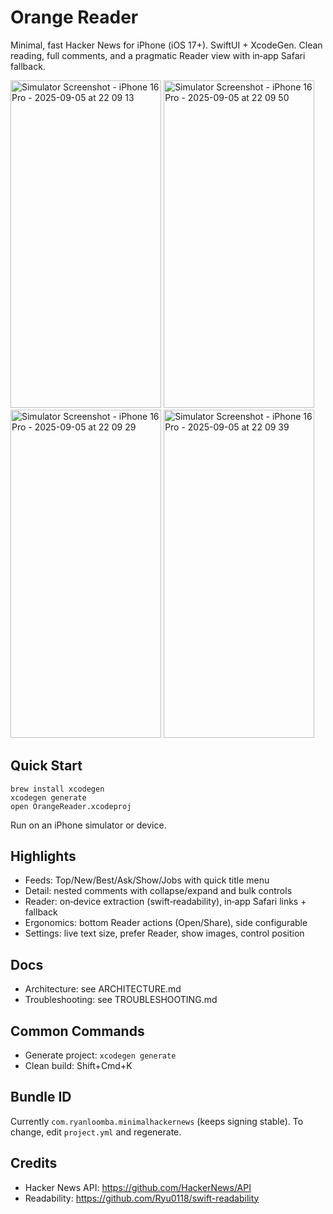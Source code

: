# Orange Reader

Minimal, fast Hacker News for iPhone (iOS 17+). SwiftUI + XcodeGen. Clean reading, full comments, and a pragmatic Reader view with in‑app Safari fallback.

<img width="241.2" height="524.4" alt="Simulator Screenshot - iPhone 16 Pro - 2025-09-05 at 22 09 13" src="https://github.com/user-attachments/assets/105fe1d6-0042-4a04-9728-10aecbb16c7f" />
<img width="241.2" height="524.4" alt="Simulator Screenshot - iPhone 16 Pro - 2025-09-05 at 22 09 50" src="https://github.com/user-attachments/assets/2d75e7d6-2554-44e3-b696-bddfe346b0e6" />
</br>
<img width="241.2" height="524.4" alt="Simulator Screenshot - iPhone 16 Pro - 2025-09-05 at 22 09 29" src="https://github.com/user-attachments/assets/db2a0332-e6f9-45d9-b923-34ec77fd933c" />
<img width="241.2" height="524.4" alt="Simulator Screenshot - iPhone 16 Pro - 2025-09-05 at 22 09 39" src="https://github.com/user-attachments/assets/e93daf0a-2331-42da-b63d-7ee2df79a859" />



## Quick Start

```
brew install xcodegen
xcodegen generate
open OrangeReader.xcodeproj
```

Run on an iPhone simulator or device.

## Highlights

- Feeds: Top/New/Best/Ask/Show/Jobs with quick title menu
- Detail: nested comments with collapse/expand and bulk controls
- Reader: on‑device extraction (swift‑readability), in‑app Safari links + fallback
- Ergonomics: bottom Reader actions (Open/Share), side configurable
- Settings: live text size, prefer Reader, show images, control position

## Docs

- Architecture: see ARCHITECTURE.md
- Troubleshooting: see TROUBLESHOOTING.md

## Common Commands

- Generate project: `xcodegen generate`
- Clean build: Shift+Cmd+K

## Bundle ID

Currently `com.ryanloomba.minimalhackernews` (keeps signing stable). To change, edit `project.yml` and regenerate.

## Credits

- Hacker News API: https://github.com/HackerNews/API
- Readability: https://github.com/Ryu0118/swift-readability
